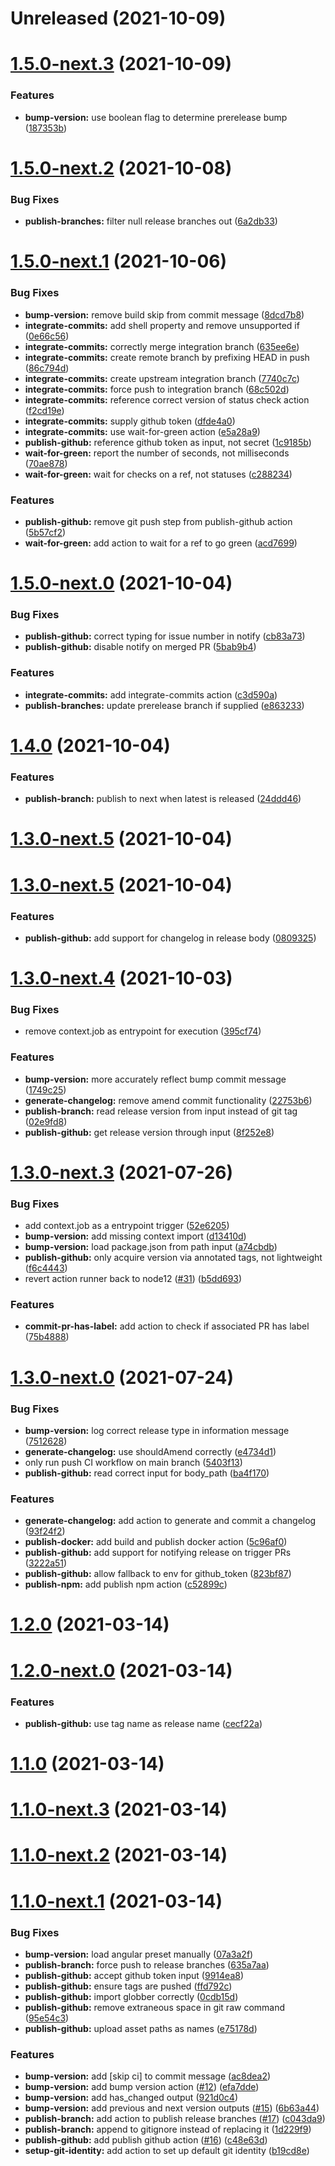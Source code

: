 # Unreleased (2021-10-09)



# [1.5.0-next.3](https://github.com/shabados/actions/compare/v1.5.0-next.2...v1.5.0-next.3) (2021-10-09)


### Features

* **bump-version:** use boolean flag to determine prerelease bump ([187353b](https://github.com/shabados/actions/commit/187353befd27074b4794f85a70b180f73a1e6f79))



# [1.5.0-next.2](https://github.com/shabados/actions/compare/v1.5.0-next.1...v1.5.0-next.2) (2021-10-08)


### Bug Fixes

* **publish-branches:** filter null release branches out ([6a2db33](https://github.com/shabados/actions/commit/6a2db33355121aeeb4853c7126c48573bdc7f749))



# [1.5.0-next.1](https://github.com/shabados/actions/compare/v1.5.0-next.0...v1.5.0-next.1) (2021-10-06)


### Bug Fixes

* **bump-version:** remove build skip from commit message ([8dcd7b8](https://github.com/shabados/actions/commit/8dcd7b8eb7f2f213b9df2759c3b0298c2debe525))
* **integrate-commits:** add shell property and remove unsupported if ([0e66c56](https://github.com/shabados/actions/commit/0e66c56e1387f7ff9d6915377aff5048f51ddf5f))
* **integrate-commits:** correctly merge integration branch ([635ee6e](https://github.com/shabados/actions/commit/635ee6ea1837671addcd8f8138ec06f8b582a4cd))
* **integrate-commits:** create remote branch by prefixing HEAD in push ([86c794d](https://github.com/shabados/actions/commit/86c794d12595f1ebffb11e4bb09f4fb03af3656d))
* **integrate-commits:** create upstream integration branch ([7740c7c](https://github.com/shabados/actions/commit/7740c7cb5cc660e2d1bedbb8296287d849c34712))
* **integrate-commits:** force push to integration branch ([68c502d](https://github.com/shabados/actions/commit/68c502de5f3f764077375443bc487402626816be))
* **integrate-commits:** reference correct version of status check action ([f2cd19e](https://github.com/shabados/actions/commit/f2cd19e1c1435bfcef278925ea690834dc9804f3))
* **integrate-commits:** supply github token ([dfde4a0](https://github.com/shabados/actions/commit/dfde4a0283e6061444ef04de458e3357ceb05aef))
* **integrate-commits:** use wait-for-green action ([e5a28a9](https://github.com/shabados/actions/commit/e5a28a9b8ae37eb61602bbee058044ba0832d7e2))
* **publish-github:** reference github token as input, not secret ([1c9185b](https://github.com/shabados/actions/commit/1c9185bdd5b58c1f10f5c2e885c4c2c23cd42a7c))
* **wait-for-green:** report the number of seconds, not milliseconds ([70ae878](https://github.com/shabados/actions/commit/70ae8789bfcc5abefd13d437e4637a267e4057ee))
* **wait-for-green:** wait for checks on a ref, not statuses ([c288234](https://github.com/shabados/actions/commit/c2882340ffba50e7cb1aadd2dc986bd549d20848))


### Features

* **publish-github:** remove git push step from publish-github action ([5b57cf2](https://github.com/shabados/actions/commit/5b57cf25592c038c2160ae9f7c42ff94c211792d))
* **wait-for-green:** add action to wait for a ref to go green ([acd7699](https://github.com/shabados/actions/commit/acd76995e7cc1eeeff15378bc0e135e6683de156))



# [1.5.0-next.0](https://github.com/shabados/actions/compare/v1.4.0...v1.5.0-next.0) (2021-10-04)


### Bug Fixes

* **publish-github:** correct typing for issue number in notify ([cb83a73](https://github.com/shabados/actions/commit/cb83a73437c9a77cfc98f9115e59dcce07b62ddb))
* **publish-github:** disable notify on merged PR ([5bab9b4](https://github.com/shabados/actions/commit/5bab9b4bda7f51aac4b770be83714516f83c3bdd))


### Features

* **integrate-commits:** add integrate-commits action ([c3d590a](https://github.com/shabados/actions/commit/c3d590a6fc6c4f215b25370e9dd10fe40d2dd161))
* **publish-branches:** update  prerelease branch if supplied ([e863233](https://github.com/shabados/actions/commit/e863233232c2b10ff0d7458564d64ed7fcf5592d))



# [1.4.0](https://github.com/shabados/actions/compare/1.3.0-next.5...v1.4.0) (2021-10-04)


### Features

* **publish-branch:** publish to next when latest is released ([24ddd46](https://github.com/shabados/actions/commit/24ddd463dd11d3f29f686c2507ec0a01839ea843))



# [1.3.0-next.5](https://github.com/shabados/actions/compare/v1.3.0-next.5...1.3.0-next.5) (2021-10-04)



# [1.3.0-next.5](https://github.com/shabados/actions/compare/v1.3.0-next.4...v1.3.0-next.5) (2021-10-04)


### Features

* **publish-github:** add support for changelog in release body ([0809325](https://github.com/shabados/actions/commit/0809325a2071ec7f075033f378a1a0c10f66d853))



# [1.3.0-next.4](https://github.com/shabados/actions/compare/v1.3.0-next.3...v1.3.0-next.4) (2021-10-03)


### Bug Fixes

* remove context.job as entrypoint for execution ([395cf74](https://github.com/shabados/actions/commit/395cf74064f3873246b77b817f82fc71715d8581))


### Features

* **bump-version:** more accurately reflect bump commit message ([1749c25](https://github.com/shabados/actions/commit/1749c25c0605056e54c3f04bed48b9821f7c8073))
* **generate-changelog:** remove amend commit functionality ([22753b6](https://github.com/shabados/actions/commit/22753b6415f8b25dd716c890d3d04a7e450983fc))
* **publish-branch:** read release version from input instead of git tag ([02e9fd8](https://github.com/shabados/actions/commit/02e9fd86d59754630a8bbb2d5c3249d40e079cf6))
* **publish-github:** get release version through input ([8f252e8](https://github.com/shabados/actions/commit/8f252e8e8302bc7f27a0f4f61b4f13c9c50aff7d))



# [1.3.0-next.3](https://github.com/shabados/actions/compare/v1.3.0-next.0...v1.3.0-next.3) (2021-07-26)


### Bug Fixes

* add context.job as a entrypoint trigger ([52e6205](https://github.com/shabados/actions/commit/52e62055ac141369a1c13888c83883cc21e7820b))
* **bump-version:** add missing context import ([d13410d](https://github.com/shabados/actions/commit/d13410d18bd7769d0d03cc3128cee9a1e5308ed7))
* **bump-version:** load package.json from path input ([a74cbdb](https://github.com/shabados/actions/commit/a74cbdbf67384104300962ca5559119a0191e2ab))
* **publish-github:** only acquire version via annotated tags, not lightweight ([f6c4443](https://github.com/shabados/actions/commit/f6c444352ac95b3fc539e1f0a70832a5abe0c8f1))
* revert action runner back to node12 ([#31](https://github.com/shabados/actions/issues/31)) ([b5dd693](https://github.com/shabados/actions/commit/b5dd693a35b21bed663809c8ea7b72c6922ee7b2))


### Features

* **commit-pr-has-label:** add action to check if associated PR has label ([75b4888](https://github.com/shabados/actions/commit/75b4888cc989e3e738889097d8d004a477fc58ab))



# [1.3.0-next.0](https://github.com/shabados/actions/compare/v1.2.0...v1.3.0-next.0) (2021-07-24)


### Bug Fixes

* **bump-version:** log correct release type in information message ([7512628](https://github.com/shabados/actions/commit/7512628db7c6954437ab2972880f0447351e0ac5))
* **generate-changelog:** use shouldAmend correctly ([e4734d1](https://github.com/shabados/actions/commit/e4734d194e8cdc51a5fc65b7adc6b82506fdd850))
* only run push CI workflow on main branch ([5403f13](https://github.com/shabados/actions/commit/5403f1334f447c4c48b5d13599304e110c692011))
* **publish-github:** read correct input for body_path ([ba4f170](https://github.com/shabados/actions/commit/ba4f17092f666577099d7856ae025c8fa296b3e3))


### Features

* **generate-changelog:** add action to generate and commit a changelog ([93f24f2](https://github.com/shabados/actions/commit/93f24f2d377bff7dbaeeb0dd4029fbaee2c7f351))
* **publish-docker:** add build and publish docker action ([5c96af0](https://github.com/shabados/actions/commit/5c96af09bc9f2a07d013e4c5bfc3ae2209598a4c))
* **publish-github:** add support for notifying release on trigger PRs ([3222a51](https://github.com/shabados/actions/commit/3222a516877f5936805131382a3b2b84d665a58c))
* **publish-github:** allow fallback to env for github_token ([823bf87](https://github.com/shabados/actions/commit/823bf870ab71fc385ef55d1b2be3ce44eb6c237b))
* **publish-npm:** add publish npm action ([c52899c](https://github.com/shabados/actions/commit/c52899c8c41c9e0e3a1805f7490de1b51e6b9181))



# [1.2.0](https://github.com/shabados/actions/compare/v1.2.0-next.0...v1.2.0) (2021-03-14)



# [1.2.0-next.0](https://github.com/shabados/actions/compare/v1.1.0...v1.2.0-next.0) (2021-03-14)


### Features

* **publish-github:** use tag name as release name ([cecf22a](https://github.com/shabados/actions/commit/cecf22aa673318360ce80032392cd25008248ae9))



# [1.1.0](https://github.com/shabados/actions/compare/v1.1.0-next.3...v1.1.0) (2021-03-14)



# [1.1.0-next.3](https://github.com/shabados/actions/compare/v1.1.0-next.2...v1.1.0-next.3) (2021-03-14)



# [1.1.0-next.2](https://github.com/shabados/actions/compare/v1.1.0-next.1...v1.1.0-next.2) (2021-03-14)



# [1.1.0-next.1](https://github.com/shabados/actions/compare/efa7ddef0dad497e86bdcf72ae9cb84d04a718d1...v1.1.0-next.1) (2021-03-14)


### Bug Fixes

* **bump-version:** load angular preset manually ([07a3a2f](https://github.com/shabados/actions/commit/07a3a2f7444e9256128432c199209d807e2cc91f))
* **publish-branch:** force push to release branches ([635a7aa](https://github.com/shabados/actions/commit/635a7aa646ab406baa391e9f99875d82be7de245))
* **publish-github:** accept github token input ([9914ea8](https://github.com/shabados/actions/commit/9914ea864b9fb90f224d400adaef67c97732f9d6))
* **publish-github:** ensure tags are pushed ([ffd792c](https://github.com/shabados/actions/commit/ffd792c5dbde60657c95a0d235631a1e96f5e364))
* **publish-github:** import globber correctly ([0cdb15d](https://github.com/shabados/actions/commit/0cdb15d89c46561450f3240009124b93f51c94eb))
* **publish-github:** remove extraneous space in git raw command ([95e54c3](https://github.com/shabados/actions/commit/95e54c3ee3ad721e2a73a12ff4d8cf1987881cec))
* **publish-github:** upload asset paths as names ([e75178d](https://github.com/shabados/actions/commit/e75178d914692d4c661d701bc48d6152fde16421))


### Features

* **bump-version:** add [skip ci] to commit message ([ac8dea2](https://github.com/shabados/actions/commit/ac8dea27262ca152f43fbb70e8126221ee02a8b1))
* **bump-version:** add bump version action ([#12](https://github.com/shabados/actions/issues/12)) ([efa7dde](https://github.com/shabados/actions/commit/efa7ddef0dad497e86bdcf72ae9cb84d04a718d1))
* **bump-version:** add has_changed output ([921d0c4](https://github.com/shabados/actions/commit/921d0c45e7e540d4df46334c6ba1890a637aab64))
* **bump-version:** add previous and next version outputs ([#15](https://github.com/shabados/actions/issues/15)) ([6b63a44](https://github.com/shabados/actions/commit/6b63a44b6f7e13d82c57911f1b207e5626e5a231))
* **publish-branch:** add action to publish release branches ([#17](https://github.com/shabados/actions/issues/17)) ([c043da9](https://github.com/shabados/actions/commit/c043da91d2bf064227fadd893c3938253994b981))
* **publish-branch:** append to gitignore instead of replacing it ([1d229f9](https://github.com/shabados/actions/commit/1d229f9d4fb6b52be260262a33f83bacdbeb5e1d))
* **publish-github:** add publish github action ([#16](https://github.com/shabados/actions/issues/16)) ([c48e63d](https://github.com/shabados/actions/commit/c48e63d6913655b83701c881eb71301791b4a736))
* **setup-git-identity:** add action to set up default git identity ([b19cd8e](https://github.com/shabados/actions/commit/b19cd8e4bbdbb222ffa1ba22cb369f71a864c655))



